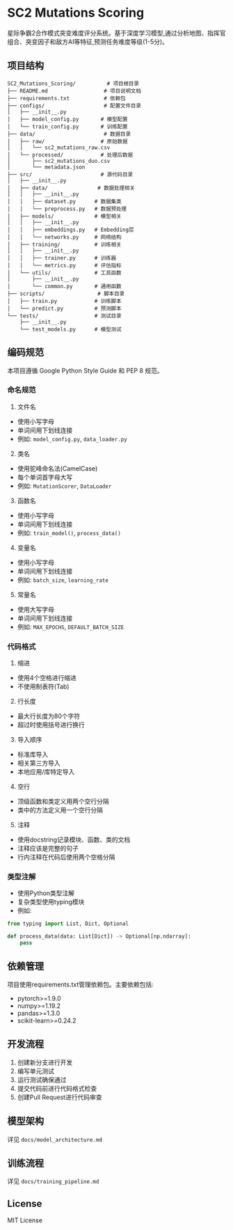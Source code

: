 # SC2 Mutations Scoring

星际争霸2合作模式突变难度评分系统。基于深度学习模型,通过分析地图、指挥官组合、突变因子和敌方AI等特征,预测任务难度等级(1-5分)。

## 项目结构

```
SC2_Mutations_Scoring/          # 项目根目录
├── README.md                  # 项目说明文档
├── requirements.txt           # 依赖包
├── configs/                   # 配置文件目录
│   ├── __init__.py
│   ├── model_config.py       # 模型配置
│   └── train_config.py       # 训练配置
├── data/                      # 数据目录
│   ├── raw/                  # 原始数据
│   │   └── sc2_mutations_raw.csv
│   └── processed/            # 处理后数据
│       ├── sc2_mutations_duo.csv
│       └── metadata.json
├── src/                      # 源代码目录
│   ├── __init__.py
│   ├── data/                # 数据处理相关
│   │   ├── __init__.py
│   │   ├── dataset.py      # 数据集类
│   │   └── preprocess.py   # 数据预处理
│   ├── models/             # 模型相关
│   │   ├── __init__.py
│   │   ├── embeddings.py   # Embedding层
│   │   └── networks.py     # 网络结构
│   ├── training/           # 训练相关
│   │   ├── __init__.py
│   │   ├── trainer.py      # 训练器
│   │   └── metrics.py      # 评估指标
│   └── utils/              # 工具函数
│       ├── __init__.py
│       └── common.py       # 通用函数
├── scripts/                 # 脚本目录
│   ├── train.py            # 训练脚本
│   └── predict.py          # 预测脚本
└── tests/                  # 测试目录
    ├── __init__.py
    └── test_models.py      # 模型测试
```

## 编码规范

本项目遵循 Google Python Style Guide 和 PEP 8 规范。

### 命名规范

1. 文件名
- 使用小写字母
- 单词间用下划线连接
- 例如: `model_config.py`, `data_loader.py`

2. 类名
- 使用驼峰命名法(CamelCase)
- 每个单词首字母大写
- 例如: `MutationScorer`, `DataLoader`

3. 函数名
- 使用小写字母
- 单词间用下划线连接
- 例如: `train_model()`, `process_data()`

4. 变量名
- 使用小写字母
- 单词间用下划线连接
- 例如: `batch_size`, `learning_rate`

5. 常量名
- 使用大写字母
- 单词间用下划线连接
- 例如: `MAX_EPOCHS`, `DEFAULT_BATCH_SIZE`

### 代码格式

1. 缩进
- 使用4个空格进行缩进
- 不使用制表符(Tab)

2. 行长度
- 最大行长度为80个字符
- 超过时使用括号进行换行

3. 导入顺序
- 标准库导入
- 相关第三方导入
- 本地应用/库特定导入

4. 空行
- 顶级函数和类定义用两个空行分隔
- 类中的方法定义用一个空行分隔

5. 注释
- 使用docstring记录模块、函数、类的文档
- 注释应该是完整的句子
- 行内注释在代码后使用两个空格分隔

### 类型注解

- 使用Python类型注解
- 复杂类型使用typing模块
- 例如:
```python
from typing import List, Dict, Optional

def process_data(data: List[Dict]) -> Optional[np.ndarray]:
    pass
```

## 依赖管理

项目使用requirements.txt管理依赖包。主要依赖包括:

- pytorch>=1.9.0
- numpy>=1.19.2
- pandas>=1.3.0
- scikit-learn>=0.24.2

## 开发流程

1. 创建新分支进行开发
2. 编写单元测试
3. 运行测试确保通过
4. 提交代码前进行代码格式检查
5. 创建Pull Request进行代码审查

## 模型架构

详见 `docs/model_architecture.md`

## 训练流程

详见 `docs/training_pipeline.md`

## License

MIT License 